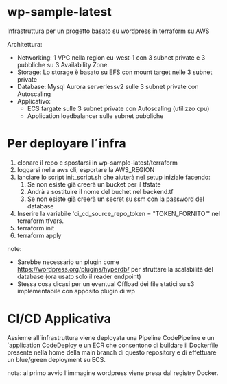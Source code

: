 # wp-sample-latest

Infrastruttura per un progetto basato su wordpress in terraform su AWS

Architettura:
- Networking:  1 VPC nella region eu-west-1 con 3 subnet private e 3 pubbliche su 3 Availability Zone.
- Storage: Lo storage è basato su EFS con mount target nelle 3 subnet private
- Database: Mysql Aurora serverlessv2 sulle 3 subnet private con Autoscaling
- Applicativo: 
  - ECS fargate sulle 3 subnet private con Autoscaling (utilizzo cpu)
  - Application loadbalancer sulle subnet pubbliche 

# Per deployare l´infra

1) clonare il repo e spostarsi in wp-sample-latest/terraform
2) loggarsi nella aws cli, esportare la AWS_REGION
3) lanciare lo script init_script.sh che aiuterà nel setup iniziale facendo:
   1) Se non esiste già creerà un bucket per il tfstate
   2) Andrà a sostituire il nome del buchet nel backend.tf
   3) Se non esiste già creerà un secret su ssm con la password del database
4) Inserire la variabile 'ci_cd_source_repo_token = "TOKEN_FORNITO"' nel terraform.tfvars.
5) terraform init
6) terraform apply

note:
- Sarebbe necessario un plugin come https://wordpress.org/plugins/hyperdb/ per sfruttare la scalabilità del database (ora usato solo il reader endpoint)
- Stessa cosa dicasi per un eventual Offload dei file statici su s3 implementabile con apposito plugin di wp

# CI/CD Applicativa

Assieme all´infrastruttura viene deployata una Pipeline CodePipeline e un´application CodeDeploy e un ECR che consentono di buildare il Dockerfile presente nella home della main branch di questo repository e di effettuare un blue/green deployment su ECS.

nota: al primo avvio l´immagine wordpress viene presa dal registry Docker.






